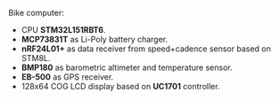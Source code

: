 Bike computer:
*   CPU **STM32L151RBT6**.
*   **MCP73831T** as Li-Poly battery charger.
*   **nRF24L01+** as data receiver from speed+cadence sensor based on STM8L.
*   **BMP180** as barometric altimeter and temperature sensor.
*   **EB-500** as GPS receiver.
*   128x64 COG LCD display based on **UC1701** controller.